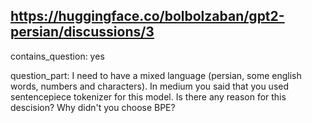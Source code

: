 ## https://huggingface.co/bolbolzaban/gpt2-persian/discussions/3

contains_question: yes

question_part: I need to have a mixed language (persian, some english words, numbers and characters). In medium you said that you used sentencepiece tokenizer for this model. Is there any reason for this descision? Why didn't you choose BPE?